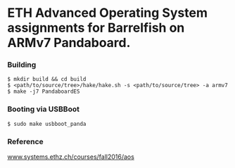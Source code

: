 # ETH Advanced Operating System assignments for Barrelfish on ARMv7 Pandaboard. ##

### Building ###

```
$ mkdir build && cd build
$ <path/to/source/tree>/hake/hake.sh -s <path/to/source/tree> -a armv7
$ make -j7 PandaboardES
```

### Booting via USBBoot ###

```
$ sudo make usbboot_panda
```

### Reference ###
www.systems.ethz.ch/courses/fall2016/aos
